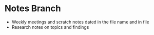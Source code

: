 # Notes Branch
  - Weekly meetings and scratch notes dated in the file name and in file
  - Research notes on topics and findings